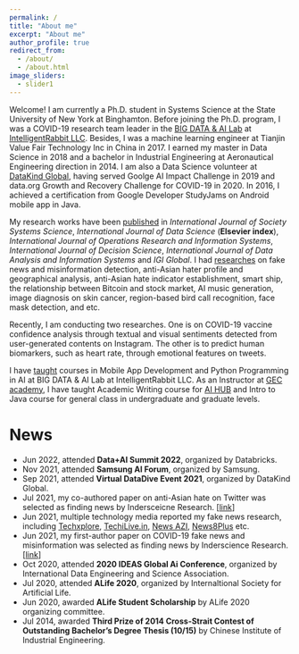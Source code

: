 ```yaml
---
permalink: /
title: "About me"
excerpt: "About me"
author_profile: true
redirect_from: 
  - /about/
  - /about.html
image_sliders:
  - slider1
---
```


Welcome! I am currently a Ph.D. student in Systems Science at the State University of New York at Binghamton. 
Before joining the Ph.D. program, I was a COVID-19 research team leader in the
[BIG DATA & AI Lab](https://intelrabbit.com/research-projects/) 
at [IntelligentRabbit LLC](https://intelrabbit.com/services/). Besides, I was a machine
learning engineer at Tianjin Value Fair Technology Inc in China in 2017. I earned my master 
in Data Science in 2018 and a bachelor in Industrial Engineering at Aeronautical Engineering direction in 2014. 
I am also a Data Science volunteer at [DataKind Global](https://www.datakind.org/), 
having served Goolge AI Impact Challenge in 2019 and data.org Growth and Recovery Challenge for COVID-19 in 2020.
In 2016, I achieved a certification from Google Developer StudyJams on Android mobile app in Java.

My research works have been [published](publications) in
*International Journal of Society Systems Science*, *International Journal of Data Science* (**Elsevier index**),
*International Journal of Operations Research and Information Systems*,
*International Journal of Decision Science*,
*International Journal of Data Analysis and Information Systems* and *IGI Global*. 
I had [researches](research) on fake news and misinformation detection, anti-Asian hater profile and geographical 
analysis, anti-Asian hate indicator establishment, smart ship, the relationship between Bitcoin and stock market,
AI music generation, image diagnosis on skin cancer, region-based bird call recognition, face mask detection, and etc. 

Recently, I am conducting two researches. One is on COVID-19 vaccine confidence analysis through textual and visual sentiments detected from
user-generated contents on Instagram. The other is to predict human biomarkers, such as heart rate, through emotional features on tweets.

I have [taught](teaching) courses in Mobile App Development and Python Programming in AI at BIG DATA & AI Lab at IntelligentRabbit LLC.
As an Instructor at [GEC academy](https://www.gecacademy.com/), I have taught Academic Writing course for [AI HUB](https://www.gecacademy.com/ai-hub) and Intro to Java course for general class in undergraduate and graduate levels. 

# News
* Jun 2022, attended __Data+AI Summit 2022__, organized by Databricks.
* Nov 2021, attended __Samsung AI Forum__, organized by Samsung.
* Sep 2021, attended __Virtual DataDive Event 2021__, organized by DataKind Global.
* Jul 2021, my co-authored paper on anti-Asian hate on Twitter was selected as finding news by Indersceicne Research. [[link](https://sciencespot.co.uk/covid-19-related-xenophobia.html)]
* Jun 2021, multiple technology media reported my fake news research, including [Techxplore](https://techxplore.com/news/2021-06-fake-news.html), [TechiLive.in](https://techilive.in/editing-out-fake-news/), [News AZI](https://newsazi.com/editing-out-fake-news/), [News8Plus](https://news8plus.com/editing-out-fake-news/) etc.
* Jun 2021, my first-author paper on COVID-19 fake news and misinformation was selected as finding news by Inderscience Research. [[link](https://sciencespot.co.uk/editing-out-fake-news.html)]
* Oct 2020, attended __2020 IDEAS Global Ai Conference__, organized by International Data Engineering and Science Association.
* Jul 2020, attended __ALife 2020__, organized by Internaltional Society for Artificial Life.
* Jun 2020, awarded __ALife Student Scholarship__ by ALife 2020 organizing committee.
* Jul 2014, awarded __Third Prize of 2014 Cross-Strait Contest of Outstanding Bachelor’s Degree Thesis (10/15)__ by Chinese Institute of Industrial Engineering.
